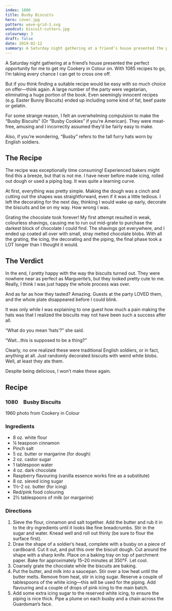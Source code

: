 ```yaml
---
index: 1080
title: Busby Biscuits
hero: cover.jpg
pattern: wave-grid-1.svg
woodcut: biscuit-cutters.jpg
colourway: 3
draft: false
date: 2019-02-12
summary: A Saturday night gathering at a friend’s house presented the perfect opportunity for me to get my *Cookery in Colour* on.
---
```


A Saturday night gathering at a friend’s house presented the perfect opportunity for me to get my Cookery in Colour on. With 1085 recipes to go, I’m taking every chance I can get to cross one off.

But if you think finding a suitable recipe would be easy with so much choice on offer—think again. A large number of the party were vegetarian, eliminating a huge portion of the book. Even seemingly innocent recipes (e.g. Easter Bunny Biscuits) ended up including some kind of fat, beef paste or gelatin.

For some strange reason, I felt an overwhelming compulsion to make the “Busby Biscuits” (Or “Busby Cookies” if you’re American). They were meat-free, amusing and I incorrectly assumed they’d be fairly easy to make.

Also, if you’re wondering, “Busby” refers to the tall furry hats worn by English soldiers.

## The Recipe

The recipe was exceptionally time consuming! Experienced bakers might find this a breeze, but that is not me. I have never before made icing, rolled out dough or used a piping bag. It was quite a learning curve.

At first, everything was pretty simple. Making the dough was a cinch and cutting out the shapes was straightforward, even if it was a little tedious. I left the decorating for the next day, thinking I would wake up early, decorate the biscuits and be on my way. How wrong I was.

Grating the chocolate took forever! My first attempt resulted in weak, colourless shavings, causing me to run out mid-grate to purchase the darkest block of chocolate I could find. The shavings got everywhere, and I ended up coated all over with small, stray melted chocolate blobs. With all the grating, the icing, the decorating and the piping, the final phase took a LOT longer than I thought it would.

## The Verdict

In the end, I pretty happy with the way the biscuits turned out. They were nowhere near as perfect as Marguerite’s, but they looked pretty cute to me. Really, I think I was just happy the whole process was over.

And as far as how they tasted? Amazing. Guests at the party LOVED them, and the whole plate disappeared before I could blink.

It was only while I was explaining to one guest how much a pain making the hats was that I realized the biscuits may not have been such a success after all.

“What do you mean ‘hats’?” she said.

“Wait…this is supposed to be a thing?”

Clearly, no one realized these were traditional English soldiers, or in fact, anything at all. Just randomly decorated biscuits with weird white blobs. Well, at least they ate them.

Despite being delicious, I won’t make these again.


## Recipe

### 1080 Busby Biscuits

1960 photo from Cookery in Colour

### Ingredients

- 8 oz. white flour
- ¼ teaspoon cinnamon
- Pinch salt
- 5 oz. butter or margarine (for dough)
- 2 oz. castor sugar
- 1 tablespoon water
- 4 oz. dark chocolate
- Raspberry flavouring (vanilla essence works fine as a substitute)
- 8 oz. sieved icing sugar
- 1½–2 oz. butter (for icing)
- Red/pink food colouring
- 2½ tablespoons of milk (or margarine)

### Directions

1. Sieve the flour, cinnamon and salt together. Add the butter and rub it in to the dry ingredients until it looks like fine breadcrumbs. Stir in the sugar and water. Knead well and roll out thinly (be sure to flour the surface first).
2. Draw the shape of a soldier’s head, complete with a busby on a piece of cardboard. Cut it out, and put this over the biscuit dough. Cut around the shape with a sharp knife. Place on a baking tray on top of parchment paper. Bake for approximately 15–20 minutes at 350°F. Let cool.
3. Coarsely grate the chocolate while the biscuits are baking.
4. Put the butter, and milk into a saucepan. Stir over a low heat until the butter melts. Remove from heat, stir in icing sugar. Reserve a couple of tablespoons of the white icing—this will be used for the piping. Add flavouring and a couple of drops of pink icing to the main batch.
5. Add some extra icing sugar to the reserved white icing, to ensure the piping is nice thick. Pipe a plume on each busby and a chain across the Guardsman’s face.